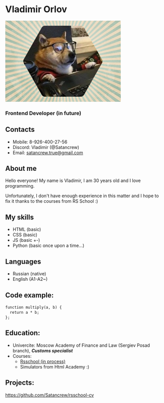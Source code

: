 # Vladimir Orlov #
![Photo](244_oooo.plus.png)
### Frontend Developer (in future) ###
## Contacts ##

* Mobile: 8-926-400-27-56 
* Discord: Vladimir (@Satancrew)
* Email: satancrew.true@gmail.com

## About me ##

Hello everyone!
My name is Vladimir, I am 30 years old and I love programming.

Unfortunately, I don't have enough experience in this matter and I hope to fix it thanks to the courses from RS School :)

## My skills ##

* HTML (basic)
* CSS (basic)
* JS (basic +-)
* Python (basic once upon a time...)

## Languages ##

* Russian (native)
* English (A1-A2~)

## Code example: ##
```
function multiply(a, b) {
  return a * b;
};
```
## Education: ##

* Univercite: Moscow Academy of Finance and Law (Sergiev Posad branch), ***Сustoms specialist***
* Courses: 
    + [Rsschool (in process)](https://rs.school/ "Курсы от Rsscool")
    + Simulators from Html Academy :)

## Projects: ##

https://github.com/Satancrew/rsschool-cv
